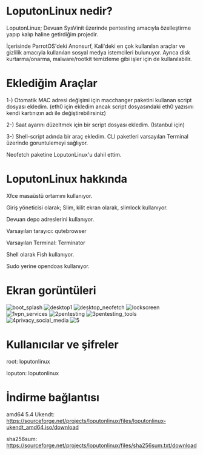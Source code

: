# LoputonLinux nedir?
LoputonLinux; Devuan SysVinit üzerinde pentesting amacıyla özelleştirme yapıp kalıp haline getirdiğim projedir.

İçerisinde ParrotOS'deki Anonsurf, Kali'deki en çok kullanılan araçlar ve gizlilik amacıyla kullanılan sosyal medya istemcileri bulunuyor.
Ayrıca disk kurtarma/onarma, malware/rootkit temizleme gibi işler için de kullanılabilir.

# Eklediğim Araçlar
1-) Otomatik MAC adresi değişimi için macchanger paketini kullanan script dosyası ekledim. (eth0 için ekledim ancak script dosyasındaki eth0 yazısını kendi kartınızın adı ile değiştirebilirsiniz)

2-) Saat ayarını düzeltmek için bir script dosyası ekledim. (Istanbul için)

3-) Shell-script adında bir araç ekledim. CLI paketleri varsayılan Terminal üzerinde goruntulemeyi sağlıyor.

Neofetch paketine LoputonLinux'u dahil ettim.

# LoputonLinux hakkında

Xfce masaüstü ortamını kullanıyor.

Giriş yöneticisi olarak; Slim, kilit ekran olarak, slimlock kullanıyor.

Devuan depo adreslerini kullanıyor.

Varsayılan tarayıcı: qutebrowser

Varsayılan Terminal: Terminator

Shell olarak Fish kullanıyor.

Sudo yerine opendoas kullanıyor.

# Ekran gorüntüleri

![boot_splash](https://user-images.githubusercontent.com/105305285/169656174-3f212173-2f18-4aa5-a71f-c1c53bb9b626.png)
![desktop1](https://user-images.githubusercontent.com/105305285/169656186-a00292f6-c792-4d86-9190-6dbe779ffb0f.png)
![desktop_neofetch](https://user-images.githubusercontent.com/105305285/169656191-215a0a5b-514e-4086-8380-ec7683de6b92.png)
![lockscreen](https://user-images.githubusercontent.com/105305285/169656194-1305dacf-0615-4e26-95df-580f7690e848.png)
![1vpn_services](https://user-images.githubusercontent.com/105305285/169656203-5aa4c9ac-4be6-4616-b773-9699b2f75a2a.png)
![2pentesting](https://user-images.githubusercontent.com/105305285/169656206-d99b30f5-fe2f-4258-b11f-bdc8a21bd5de.png)
![3pentesting_tools](https://user-images.githubusercontent.com/105305285/169656207-e8d9cdb7-cf01-47f4-84ef-64bfe7e74298.png)
![4privacy_social_media](https://user-images.githubusercontent.com/105305285/169656210-157e5383-6200-4d1c-8fff-2bf821b93fb8.png)
![5](https://user-images.githubusercontent.com/105305285/169656211-c8d16c6e-11f5-448c-9a0e-9dff6f2d5cd0.png)

# Kullanıcılar ve şifreler

root: loputonlinux

loputon: loputonlinux

# İndirme bağlantısı

amd64 5.4 Ukendt: https://sourceforge.net/projects/loputonlinux/files/loputonlinux-ukendt_amd64.iso/download

sha256sum: https://sourceforge.net/projects/loputonlinux/files/sha256sum.txt/download
